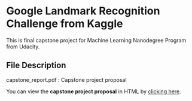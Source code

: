 # Google Landmark Recognition Challenge from Kaggle
This is final capstone project for Machine Learning Nanodegree Program from Udacity.

## File Description
capstone_report.pdf : Capstone project proposal

You can view the **capstone project proposal** in HTML by [clicking here](http://htmlpreview.github.io/?https://github.com/gapkim/Landmark_Recognition/blob/master/capstone_proposal.html).
